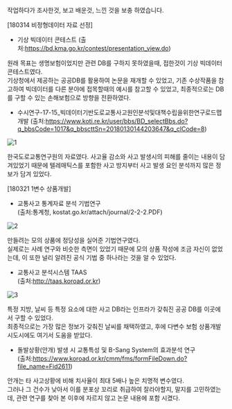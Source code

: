 작업하다가 조사한것, 보고 배운것, 느낀 것을 보충 하였습니다.

[180314 비정형데이터 자료 선정]    
- 기상 빅데이터 콘테스트
(출처:https://bd.kma.go.kr/contest/presentation_view.do)

원래 목표는 생명보험이었지만 관련 DB를 구하지 못하였을때, 접한것이 기상 빅데이터 콘테스트였다.   
기상청에서 제공하는 공공DB를 활용하여 논문을 재개할 수 있었고, 기존 수상작품을 참고하여 빅데이터를 다른 분야에 접목할때의 예시를 참고할 수 있었고, 최종적으로는 DB를 구할 수 있는 손해보험으로 방향을 전환하였다.

- 수시연구-17-15_빅데이터기반도로교통사고원인분석및대책수립을위한연구로드맵개발
(출처:https://www.koti.re.kr/user/bbs/BD_selectBbs.do?q_bbsCode=1017&q_bbscttSn=20180130144203647&q_clCode=8)

![1](https://user-images.githubusercontent.com/32063022/41100404-3ad5b1a2-6a9c-11e8-99d2-39162fdad4df.jpg)

한국도로교통연구원의 자료였다. 사고율 감소와 사고 발생시의 피해를 줄이는 내용이 담겨있었기 때문에 텔레매틱스를 포함한 사고 방지부터 사고 발생 요인 분석까지 많은 정보가 담겨 있었다.

[180321 1변수 상품개발]   
- 교통사고 통계자료 분석 기법연구   
(출처:통계청, kostat.go.kr/attach/journal/2-2-2.PDF)   

![2](https://user-images.githubusercontent.com/32063022/41100405-3b013b10-6a9c-11e8-88f5-1d43e9072c65.jpg)

만들려는 모의 상품에 정당성을 실어준 기법연구였다.   
실제로는 사례 연구와 비슷한 측면이 있었기 때문에 모의 상품 작성에 조금 자신이 없었는데, 이 또한 널리 알려진 공식 기법 중 하나라는 것을 알 수 있었다.  

- 교통사고 분석시스템 TAAS   
(출처:http://taas.koroad.or.kr)   

![3](https://user-images.githubusercontent.com/32063022/41100406-3b2f9168-6a9c-11e8-9574-f97cf6010e0d.jpg)

특정 지방, 날씨 등 특정 요소에 대한 사고 DB라는 인프라가 갖춰진 공공 DB를 이곳에서 구할 수 있었다.  
최종적으로는 가장 많은 정보가 갖춰진 날씨를 채택하였고, 후에 다변수 보험 상품개발 시도시에도 여기서 도움을 받았다.  


- 돌발상황(안개) 발생 시 교통특성 및 B-Sang System의 효과분석 연구   
(출처:https://www.koroad.or.kr/cmm/fms/formFileDown.do?file_name=Fid2611)   

안개는 타 사고상황에 비해 치사율이 최대 5배나 높은 치명적 변수였다.      
그러나 그 건수가 낮아서 이를 분포상 꼬리로 취급하여 잘라야할지, 말지를 고민하였는데, 관련 연구를 찾아 본 이후에 자르지 않고 논문 내용에 포함 시켰다.
